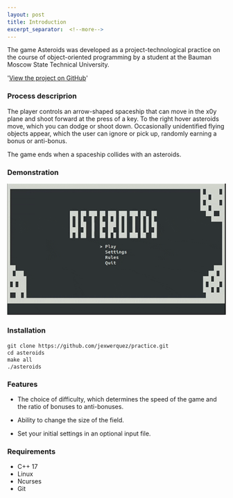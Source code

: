 ```yaml
---
layout: post
title: Introduction
excerpt_separator:  <!--more-->
---
```


The game Asteroids was developed as a project-technological practice 
on the course of object-oriented programming by a student at the 
Bauman Moscow State Technical University.

'<a href="https://github.com/jexwerquez/Asteroids" target="_blank">View the project on GitHub</a>'

### Process descriprion

The player controls an arrow-shaped spaceship that can move in the x0y plane and 
shoot forward at the press of a key. To the right hover asteroids move, which you 
can dodge or shoot down. Occasionally unidentified flying objects  appear, which 
the user can ignore or pick up, randomly earning a bonus or anti-bonus. 

The game ends when a spaceship collides with an asteroids.

### Demonstration

<img src='https://github.com/jexwerquez/asteroids/blob/develop/dem.gif?raw=true'/>

### Installation

```
git clone https://github.com/jexwerquez/practice.git
cd asteroids
make all
./asteroids
```

### Features

* The choice of difficulty, which determines the speed of 
  the game and the ratio of bonuses to anti-bonuses.

* Ability to change the size of the field.

* Set your initial settings in an optional input file.

### Requirements

* C++ 17
* Linux
* Ncurses
* Git
